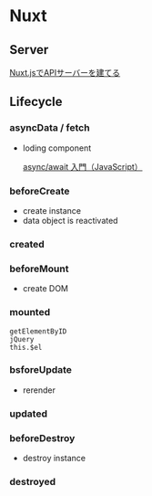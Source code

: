 # Nuxt

## Server

[Nuxt.jsでAPIサーバーを建てる](https://qiita.com/frosted_bird/items/2fec151388ae8de39847)

## Lifecycle

### asyncData / fetch

* loding component

  [async/await 入門（JavaScript）](https://qiita.com/soarflat/items/1a9613e023200bbebcb3)

### beforeCreate

* create instance
* data object is reactivated

### created

### beforeMount

* create DOM

### mounted

```text
getElementByID
jQuery
this.$el
```

### bsforeUpdate

* rerender

### updated

### beforeDestroy

* destroy instance

### destroyed


